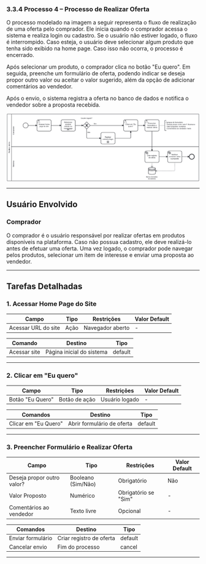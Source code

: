 ### 3.3.4 Processo 4 – Processo de Realizar Oferta

O processo modelado na imagem a seguir representa o fluxo de realização de uma oferta pelo comprador. Ele inicia quando o comprador acessa o sistema e realiza login ou cadastro. Se o usuário não estiver logado, o fluxo é interrompido. Caso esteja, o usuário deve selecionar algum produto que tenha sido exibido na home page. Caso isso não ocorra, o processo é encerrado.

Após selecionar um produto, o comprador clica no botão "Eu quero". Em seguida, preenche um formulário de oferta, podendo indicar se deseja propor outro valor ou aceitar o valor sugerido, além da opção de adicionar comentários ao vendedor.

Após o envio, o sistema registra a oferta no banco de dados e notifica o vendedor sobre a proposta recebida.

![Processo de Realizar Oferta](../images/processo04-realizar-oferta.png "Modelo BPMN do Processo 4.")

---

## **Usuário Envolvido**

### **Comprador**
O comprador é o usuário responsável por realizar ofertas em produtos disponíveis na plataforma. Caso não possua cadastro, ele deve realizá-lo antes de efetuar uma oferta. Uma vez logado, o comprador pode navegar pelos produtos, selecionar um item de interesse e enviar uma proposta ao vendedor.

---

## **Tarefas Detalhadas**

### **1. Acessar Home Page do Site**

| **Campo** | **Tipo** | **Restrições** | **Valor Default** |
|-----------|---------|---------------|------------------|
| Acessar URL do site | Ação | Navegador aberto | - |

| **Comando** | **Destino** | **Tipo** | 
|-----------|---------|---------------|
| Acessar site | Página inicial do sistema | default |

---

### **2. Clicar em "Eu quero"**

| **Campo** | **Tipo** | **Restrições** | **Valor Default** |
|-----------|---------|---------------|------------------|
| Botão "Eu Quero" | Botão de ação | Usuário logado | - |

| **Comandos** | **Destino** | **Tipo** |
|-------------|------------|---------|
| Clicar em "Eu Quero" | Abrir formulário de oferta | default |

---

### **3. Preencher Formulário e Realizar Oferta**

| **Campo** | **Tipo** | **Restrições** | **Valor Default** |
|-----------|---------|---------------|------------------|
| Deseja propor outro valor? | Booleano (Sim/Não) | Obrigatório | Não |
| Valor Proposto | Numérico | Obrigatório se "Sim" | - |
| Comentários ao vendedor | Texto livre | Opcional | - |

| **Comandos** | **Destino** | **Tipo** |
|-------------|------------|---------|
| Enviar formulário | Criar registro de oferta | default |
| Cancelar envio | Fim do processo | cancel |

---

